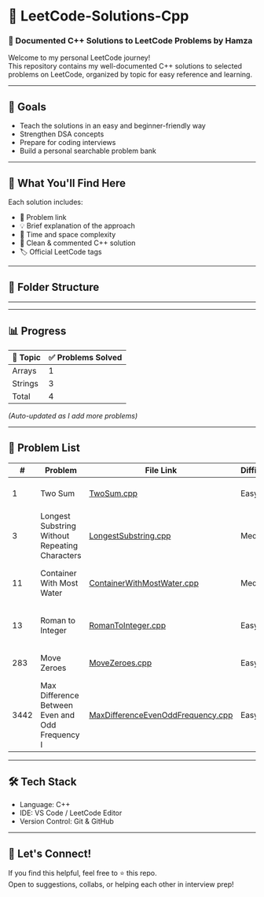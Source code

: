 # 📘 LeetCode-Solutions-Cpp

### 🚀 Documented C++ Solutions to LeetCode Problems by **Hamza**

Welcome to my personal LeetCode journey!  
This repository contains my well-documented C++ solutions to selected problems on LeetCode, organized by topic for easy reference and learning.

---

## 🎯 Goals

- Teach the solutions in an easy and beginner-friendly way
- Strengthen DSA concepts 
- Prepare for coding interviews  
- Build a personal searchable problem bank

---

## 🧠 What You'll Find Here

Each solution includes:
- 🔗 Problem link  
- 💡 Brief explanation of the approach  
- 🧮 Time and space complexity  
- 🧾 Clean & commented C++ solution  
- 🏷️ Official LeetCode tags

---

## 📁 Folder Structure


---


---

## 📊 Progress

| 📂 Topic             | ✅ Problems Solved |
|----------------------|--------------------|
| Arrays               | 1                  |
| Strings              | 3                  |
| Total                | 4                  |

_(Auto-updated as I add more problems)_  

---

## 🧾 Problem List

| #    | Problem                                         | File Link                                                                                     | Difficulty | Tags                        |
|------|--------------------------------------------------|-----------------------------------------------------------------------------------------------|------------|-----------------------------|
| 1    | Two Sum                                         | [TwoSum.cpp](Arrays/1.TwoSum.cpp)                                                             | Easy       | Array, Hash Table           |
| 3    | Longest Substring Without Repeating Characters  | [LongestSubstring.cpp](Strings/3.LongestSubstringWithoutRepeatingCharacters.cpp)             | Medium     | Hash Table, String, Sliding Window |
| 11   | Container With Most Water                       | [ContainerWithMostWater.cpp](Arrays/11.ContainerWithMostWater.cpp)                           | Medium     | Arrays, Two Pointers, Greedy |
| 13   | Roman to Integer                                | [RomanToInteger.cpp](Strings/13.RomanToInteger.cpp)                                             | Easy       | Hash Table, Math, String    |
| 283  | Move Zeroes                                     | [MoveZeroes.cpp](Arrays/MoveZeroes.cpp)                                                      | Easy       | Array, Two Pointers         |
| 3442 | Max Difference Between Even and Odd Frequency I | [MaxDifferenceEvenOddFrequency.cpp](Strings/MaxDifferenceEvenOddFrequency.cpp)               | Easy       | Hash Table, String          |

---

## 🛠 Tech Stack

- Language: C++  
- IDE: VS Code / LeetCode Editor  
- Version Control: Git & GitHub  

---

## 🙌 Let's Connect!

If you find this helpful, feel free to ⭐ this repo.  
Open to suggestions, collabs, or helping each other in interview prep!

